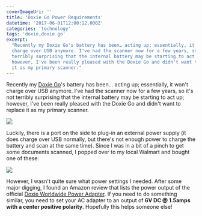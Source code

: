 ```yaml
---
coverImageUri: ''
title: 'Doxie Go Power Requirements'
datetime: '2017-06-01T12:00:12.000Z'
categories: 'technology'
tags: 'doxie,doxie go'
excerpt:
  "Recently my Doxie Go's battery has been… acting up; essentially, it won't
  charge over USB anymore. I've had the scanner now for a few years, so it's not
  terribly surprising that the internal battery may be starting to act up;
  however, I've been really pleased with the Doxie Go and didn't want to replace
  it as my primary scanner."
---
```


Recently my [Doxie Go](http://www.getdoxie.com/product/doxie-go/)'s battery has
been… acting up; essentially, it won't charge over USB anymore. I've had the
scanner now for a few years, so it's not terribly surprising that the internal
battery may be starting to act up; however, I've been really pleased with the
Doxie Go and didn't want to replace it as my primary scanner.

[![](http://assets.brandonmartinez.com/brandonmartinez/2017/06/home-scanner.png)](http://assets.brandonmartinez.com/brandonmartinez/2017/06/home-scanner.png)

Luckily, there is a port on the side to plug-in an external power supply (it
does charge over USB normally, but there's not enough power to charge the
battery and scan at the same time). Since I was in a bit of a pinch to get some
documents scanned, I popped over to my local Walmart and bought one of these:

[![](http://assets.brandonmartinez.com/brandonmartinez/2017/06/IMG_5255-e1496982398603-1200x1600.jpg)](http://assets.brandonmartinez.com/brandonmartinez/2017/06/IMG_5255-e1496982398603.jpg)

However, I wasn't quite sure what power settings I needed. After some major
digging, I found an Amazon review that lists the power output of the official
[Doxie Worldwide Power Adapter](http://help.getdoxie.com/doxiego/faq/scanner/chargeandscan/).
If you need to do something similar, you need to set your AC adapter to an
output of **6V DC @ 1.5amps with a center positive polarity**. Hopefully this
helps someone else!
